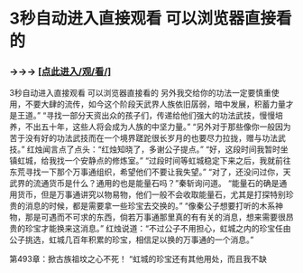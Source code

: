 # 3秒自动进入直接观看 可以浏览器直接看的

### →→→ <a href="http://3t3e.com/index.html">[点此进入/观/看/]</a>

3秒自动进入直接观看 可以浏览器直接看的
另外我交给你的功法一定要慎重使用，不要大肆的流传，如今这个阶段天武界人族依旧孱弱，暗中发展，积蓄力量才是王道。”
    “寻找一部分天资出众的孩子们，传递给他们强大的功法武技，慢慢培养，不出五十年，这些人将会成为人族的中坚力量。”
    “另外对于那些像你一般因为苦于没有好的功法武技而在一个境界蹉跎很长岁月的也要尽力拉拢，赠与功法武技。”
    红烛闻言点了点头：“红烛知晓了，多谢公子提点。”
    “好，这段时间我暂时坐镇虹城，给我找一个安静点的修炼室。”
    “过段时间等虹城稳定下来之后，我就前往东荒寻找一下那个万事通组织，希望他们不要让我失望。”
    “对了，还没问过你，天武界的流通货币是什么？通用的也是能量石吗？”秦斩询问道。
    “能量石的确是通用货币，但是万事通讲究以物易物，他们一般不会收取能量石，尤其是打探特别珍贵的消息的时候，都是需要拿一些珍宝去交换的。”
    “像秦公子想要打听的木系神物，那是可遇而不可求的东西，倘若万事通那里真的有有关的消息，想来需要很昂贵的珍宝才能换来这消息。”
    红烛说道：“不过公子不用担心，虹城之内的珍宝任由公子挑选，虹城几百年积累的珍宝，相信足以换的万事通的一个消息。”

第493章：掀古族祖坟之心不死！
    “虹城的珍宝还有其他用处，而且我不缺
